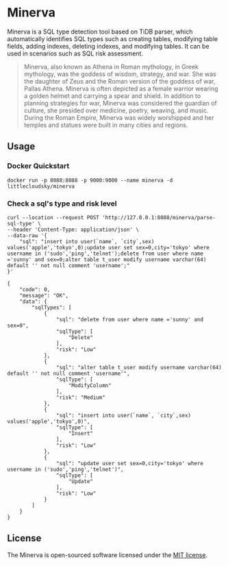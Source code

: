 # Minerva

Minerva is a SQL type detection tool based on TiDB parser, which automatically identifies SQL types such as creating tables, modifying table fields, adding indexes, deleting indexes, and modifying tables. It can be used in scenarios such as SQL risk assessment.
> Minerva, also known as Athena in Roman mythology, in Greek mythology, was the goddess of wisdom, strategy, and war. She was the daughter of Zeus and the Roman version of the goddess of war, Pallas Athena. Minerva is often depicted as a female warrior wearing a golden helmet and carrying a spear and shield. In addition to planning strategies for war, Minerva was considered the guardian of culture, she presided over medicine, poetry, weaving, and music. During the Roman Empire, Minerva was widely worshipped and her temples and statues were built in many cities and regions.


## Usage
### Docker Quickstart
```shell
docker run -p 8088:8088 -p 9000:9000 --name minerva -d littlecloudsky/minerva
```

### Check a sql's type and risk level
```shell
curl --location --request POST 'http://127.0.0.1:8088/minerva/parse-sql-type' \
--header 'Content-Type: application/json' \
--data-raw '{
    "sql": "insert into user(`name`, `city`,sex) values('apple','tokyo',0);update user set sex=0,city='tokyo' where username in ('sudo','ping','telnet');delete from user where name ='sunny' and sex=0;alter table t_user modify username varchar(64) default '' not null comment 'username';"
}'

{
    "code": 0,
    "message": "OK",
    "data": {
        "sqlTypes": [
            {
                "sql": "delete from user where name ='sunny' and sex=0",
                "sqlType": [
                    "Delete"
                ],
                "risk": "Low"
            },
            {
                "sql": "alter table t_user modify username varchar(64) default '' not null comment 'username'",
                "sqlType": [
                    "ModifyColumn"
                ],
                "risk": "Medium"
            },
            {
                "sql": "insert into user(`name`, `city`,sex) values('apple','tokyo',0)",
                "sqlType": [
                    "Insert"
                ],
                "risk": "Low"
            },
            {
                "sql": "update user set sex=0,city='tokyo' where username in ('sudo','ping','telnet')",
                "sqlType": [
                    "Update"
                ],
                "risk": "Low"
            }
        ]
    }
}
```

## License

The Minerva is open-sourced software licensed under the [MIT license](./LICENSE).
